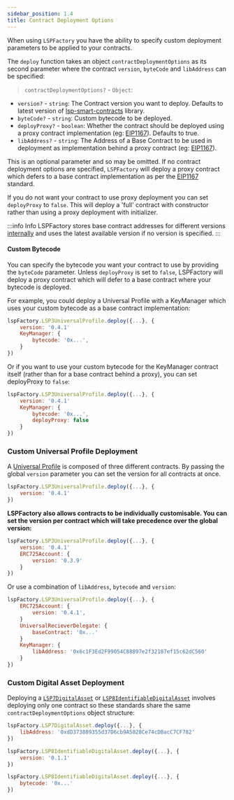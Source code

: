 ```yaml
---
sidebar_position: 1.4
title: Contract Deployment Options
---
```


When using `LSPFactory` you have the ability to specify custom deployment parameters to be applied to your contracts.

The `deploy` function takes an object `contractDeploymentOptions` as its second parameter where the contract `version`, `byteCode` and `libAddress` can be specified:

> `contractDeploymentOptions?` - `Object`:

- `version?` - `string`: The Contract version you want to deploy. Defaults to latest version of [lsp-smart-contracts](https://github.com/lukso-network/lsp-smart-contracts) library.
- `byteCode?` - `string`: Custom bytecode to be deployed.
- `deployProxy?` - `boolean`: Whether the contract should be deployed using a proxy contract implementation (eg: [EIP1167](https://eips.ethereum.org/EIPS/eip-1167)). Defaults to true.
- `libAddress?` - `string`: The Address of a Base Contract to be used in deployment as implementation behind a proxy contract (eg: [EIP1167](https://eips.ethereum.org/EIPS/eip-1167)).

This is an optional parameter and so may be omitted. If no contract deployment options are specified, `LSPFactory` will deploy a proxy contract which defers to a base contract implementation as per the [EIP1167](https://eips.ethereum.org/EIPS/eip-1167) standard.

If you do not want your contract to use proxy deployment you can set `deployProxy` to `false`. This will deploy a 'full' contract with constructor rather than using a proxy deployment with initializer.

:::info Info
LSPFactory stores base contract addresses for different versions [internally](https://github.com/lukso-network/tools-lsp-factory/blob/main/src/versions.json) and uses the latest available version if no version is specified.
:::

#### Custom Bytecode

You can specify the bytecode you want your contract to use by providing the `byteCode` parameter. Unless `deployProxy` is set to `false`, LSPFactory will deploy a proxy contract which will defer to a base contract where your bytecode is deployed.

For example, you could deploy a Universal Profile with a KeyManager which uses your custom bytecode as a base contract implementation:

```javascript title="Deploying a Universal Profile with a custom KeyManager base contract"
lspFactory.LSP3UniversalProfile.deploy({...}, {
    version: '0.4.1'
    KeyManager: {
        bytecode: '0x...',
    }
})
```

Or if you want to use your custom bytecode for the KeyManager contract itself (rather than for a base contract behind a proxy), you can set deployProxy to `false`:

```javascript title="Deploying a Universal Profile with a custom KeyManager base contract"
lspFactory.LSP3UniversalProfile.deploy({...}, {
    version: '0.4.1'
    KeyManager: {
        bytecode: '0x...',
        deployProxy: false
    }
})
```

### Custom Universal Profile Deployment

A [Universal Profile](../classes/lsp3-universal-profile) is composed of three different contracts. By passing the global `version` parameter you can set the version for all contracts at once.

```javascript title="Deploying a Universal Profile with all contracts at version 0.4.1"
lspFactory.LSP3UniversalProfile.deploy({...}, {
    version: '0.4.1'
})
```

<!-- :::info Infos -->

**LSPFactory also allows contracts to be individually customisable. You can set the version per contract which will take precedence over the global version:**

<!-- ::: -->

```javascript title="Deploying a Universal Profile at version 0.4.1 with ERC725Account contract at version 0.3.9"
lspFactory.LSP3UniversalProfile.deploy({...}, {
    version: '0.4.1'
    ERC725Account: {
        version: '0.3.9'
    }
})
```

Or use a combination of `libAddress`, `bytecode` and `version`:

```javascript title="Deploying a Universal Profile with specific contract deployment options"
lspFactory.LSP3UniversalProfile.deploy({...}, {
    ERC725Account: {
        version: '0.4.1',
    }
    UniversalRecieverDelegate: {
        baseContract: '0x...'
    }
    KeyManager: {
        libAddress: '0x6c1F3Ed2F99054C88897e2f32187ef15c62dC560'
    }
})
```

### Custom Digital Asset Deployment

Deploying a [`LSP7DigitalAsset`](../classes/lsp7-digital-asset) or [`LSP8IdentifiableDigitalAsset`](../classes/lsp8-identifiable-digital-asset) involves deploying only one contract so these standards share the same `contractDeploymentOptions` object structure:

```javascript title="Deploying an LSP7 Digital Asset with a specified base contract address"
lspFactory.LSP7DigitalAsset.deploy({...}, {
    libAddress: '0xdD373889355d37D6cb9A5028Ce74cDBacC7CF782'
})
```

```javascript title="Deploying a specific version of LSP8 Identifiable Digital Asset"
lspFactory.LSP8IdentifiableDigitalAsset.deploy({...}, {
    version: '0.1.1'
})
```

```javascript title="Deploying specific bytecode for LSP8 Identifiable Digital Asset base contract"
lspFactory.LSP8IdentifiableDigitalAsset.deploy({...}, {
    bytecode: '0x...'
})
```

